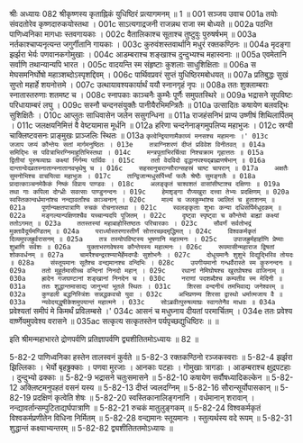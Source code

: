 श्रीः
अध्यायः 082
श्रीकृष्णस्य कृताह्निकं युधिष्ठिरं प्रत्यागमनम् ॥ 1 ॥
001	सञ्जय उवाच 
001a	तयोः संवदतोरेव कृष्णदारुकयोस्तथा ।
001c	साऽत्यगाद्रजनी राजन्नथ राजा स्म बोध्यते ॥
002a	पठन्ति पाणिध्वनिका मागधाः स्तवगायकाः ।
002c	वैतालिकाश्च सूताश्च तुष्टुवुः पुरुषर्षभम् ॥
003a	नर्तकाश्चाप्यनृत्यन्त जगुर्गीतानि गायकाः ।
003c	कुरुवंशस्तवार्थानि मधुरं रक्तकण्ठिनः ॥
004a	मृदङ्गा झर्झरा भेर्यः पणवानकगोमुखाः ।
004c	आडम्बराश्च शङ्खाश्च दुन्दुभ्यश्च महास्वनाः ॥
005a	एवमेतानि सर्वाणि तथान्यान्यपि भारत ।
005c	वादयन्ति स्म संहृष्टाः कुशलाः साधुशिक्षिताः ॥
006a	स मेघसमनिर्घोषो महाञ्शब्दोऽस्पृशद्दिवम् ।
006c	पार्थिवप्रवरं सुप्तं युधिष्ठिरमबोधयत् ॥
007a	प्रतिबुद्धः सुखं सुप्तो महार्हे शयनोत्तमे ।
007c	उत्थायावश्यकार्यार्थं ययौ स्नानगृहं नृपः ॥
008a	ततः शुक्लाम्बराः स्नातास्तरुणाः शतमष्ट च ।
008c	स्नापकाः काञ्चनैः कुम्भैः पूर्णैः समुपतस्थिरे ॥
009a	भद्रासने सूपविष्टः परिधायाम्बरं लघु ।
009c	सस्नौ चन्दनसंयुक्तैः पानीयैरभिमन्त्रितैः ॥
010a	उत्सादितः कषायेण बलवद्भिः सुशिक्षितैः ।
010c	आप्लुतः साधिवासेन जलेन ससुगन्धिना ॥
011a	राजहंसनिभं प्राप्य उष्णीषं शिथिलार्पितम् ।
011c	जलक्षयनिमित्तं वै वेष्टयामास मूर्धनि ॥
012a	हरिणा चन्दनेनाङ्गमुपलिप्य महाभुजः ।
012c	स्रग्वी चाक्लिष्टवसनः प्राङ्मुखः प्राञ्जलिः स्थितः ॥
013a	`कृत्वेन्द्रियाणामैकाग्र्यं मनसश्च महामनाः ।'
013c	जजाप जप्यं कौन्तेयः सतां मार्गमनुष्ठितः ।
013e	तत्राग्निशरणं दीप्तं प्रविवेश विनीतवत् ॥
014a	समिद्भिः स पवित्राभिरग्निमाहुतिभिस्तथा ।
014c	मन्त्रपूताभिरर्चित्वा निश्चक्राम गृहात्ततः ॥
015a	द्वितीयां पुरुषव्याघ्रः कक्ष्यां निर्गम्य पार्थिवः ।
015c	ततो वेदविदो वृद्धानपश्यद्ब्राह्मणर्षभान् ॥
016a	दान्तान्वेदव्रतस्नातान्स्नातानवभृथेषु च ।
016c	सहस्रानुचरान्सौरान्सहस्रं चाष्ट चापरान् ॥
017a	अक्षतैः सुमनोभिश्च वाचयित्वा महाभुजः ।
017c	तान्द्विजान्मधुसर्पिर्भ्यां फलैः श्रेष्ठैः सुमङ्गलैः ॥
018a	प्रादात्काञ्चनमेकैकं निष्कं विप्राय पाण्डवः ।
018c	अलङ्कृतं चाश्वशतं वासांसीष्टाश्च दक्षिणाः ॥
019a	तथा गाः कपिला दोग्ध्रीः सवत्साः पाण्डुनन्दनः ।
019c	हेमशृङ्गा रौप्यखुरा दत्त्वा तेभ्यः प्रदक्षिणम् ॥
020a	स्वस्तिकान्वर्धमानांश्च नन्द्यावर्तांश्च काञ्चनान् ।
020c	माल्यं च जलकुम्भांश्च ज्वलितं च हुताशनम् ॥
021a	पूर्णान्यक्षतपात्राणि रुचकं रोचनास्तथा ।
021c	स्वलङ्कृताः शुभाः कन्या दधिसर्पिर्मधूदकम् ॥
022a	मङ्गल्यान्पक्षिणश्चैव यच्चान्यदपि पूजितम् ।
022c	दृष्ट्वा स्पृष्ट्वा च कौन्तेयो बाह्यां कक्ष्यां ततोऽगमत् ॥
023a	ततस्तस्यां महाबाहोस्तिष्ठतः परिचारकाः ।
023c	सौवर्णं सर्वतोभद्रं मुक्तावैदूर्यमण्डितम् ॥
024a	परार्ध्यास्तरणास्तीर्णं सोत्तरच्छदमृद्धिमत् ।
024c	विश्वकर्मकृतं दिव्यमुपजह्रुर्वरासनम् ॥
025a	तत्र तस्योपविष्टस्य भूषणानि महात्मनः ।
025c	उपाजह्रुर्महार्हाणि प्रेष्याः शुभ्राणि सर्वशः ॥
026a	युक्ताभरणवेषस्य कौन्तेयस्य महात्मनः ।
026c	रूपमासीन्महाराज द्विषतां शोकवर्धनम् ॥
027a	चामरैश्चन्द्ररश्म्याभैर्हेमदण्डैः सुशोभनैः ।
027c	दोधूयमानैः शुशुभे विद्युद्भिरिव तोयदः ॥
028a	संस्तूयमानः सूतैश्च वन्द्यमानश्च वन्दिभिः ।
028c	उपगीयमानो गन्धर्वैरास्ते स्म कुरुनन्दनः ॥
029a	ततो मुहूर्तमासीच्च वन्दिनां निनदो महान् ।
029c	रथानां नेमिघोषश्च खुरघोषश्च वाजिनाम् ॥
030a	ह्रादेन गजघण्टानां शङ्खानां निनदेन च ।
030c	नराणां पदशब्दैश्च कम्पतीव स्म मेदिनी ॥
031a	ततः शुद्धान्तमासाद्य जानुभ्यां भूतले स्थितः ।
031c	शिरसा वन्दनीयं तमभिवाद्य जनेश्वरम् ॥
032a	कुण्डली बद्धनिस्त्रिंशः सन्नद्धकवचो युवा ।
032c	अभिप्रणम्य शिरसा द्वास्थो धर्मात्मजाय वै ॥
033a	न्यवेदयद्धृषीकेशमुपयान्तं महात्मने ।
033c	सोऽब्रवीत्पुरुषव्याघ्रः स्वागतेनैव माधवः ॥
034a	`प्रवेश्यतां समीपं मे किमर्थं प्रविलम्बसे ।'
034c	आसनं च मधुघ्नाय दीयतां परमार्चितम् ।
034e	ततः प्रवेश्य वार्ष्णेयमुपवेश्य वरासने ॥
035ac	सत्कृत्य सत्कृतस्तेन पर्यपृच्छद्युधिष्ठिरः ॥ ॥

इति श्रीमन्महाभारते द्रोणपर्वणि प्रतिज्ञापर्वणि द्व्यशीतितमोऽध्यायः ॥ 82 ॥

5-82-2 पाणिध्वनिका हस्तेन तालस्वनं कुर्वते ॥ 5-82-3 रक्तकण्ठिनो रञ्जकस्वराः ॥ 5-82-4 झर्झरा झिल्लिकाः । भेर्यो बृहढ्ढक्काः । पणवा मुरजाः । आनकाः पटहाः । गोमुखाः त्रागडाः । आडम्बराश्च क्षुद्रपटहाः । दुन्दुभ्यो ढक्काः ॥ 5-82-9 भद्रासने चतुःसमासने ॥ 5-82-10 कषायेण सर्वौषध्यादिकल्केन ॥ 5-82-12 अक्लिष्टमनुपहतं वसनं यस्य ॥ 5-82-13 दीप्तं ज्वलदग्निम् ॥ 5-82-16 सौरान्सूर्योपासकान् ॥ 5-82-19 प्रदक्षिणं कृत्वेति शेषः ॥ 5-82-20 स्वस्तिकानालिङ्गनानि । वर्धमानान् शरावान् । नन्द्यावर्तान्सम्पुटिताद्यर्घपात्राणि ॥ 5-82-21 रुचकं मातुलुङ्गकम् ॥ 5-82-24 विश्वकर्मकृतं विश्वकर्मप्रणीतेन विधिना निर्मितम् ॥ 5-82-28 वन्द्यमानः स्तूयमानः । स्तुत्यर्थस्य वदे रूपम् ॥ 5-82-31 शुद्धान्तं कक्ष्याभ्यन्तरम् ॥ 5-82-82 द्व्यशीतिततमोऽध्यायः ॥
